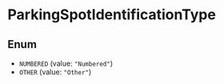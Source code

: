 # ParkingSpotIdentificationType

## Enum

* `NUMBERED` (value: `"Numbered"`)
* `OTHER` (value: `"Other"`)
